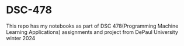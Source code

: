 # DSC-478
This repo has my notebooks as part of  DSC 478(Programming Machine Learning Applications) assignments and project from DePaul University winter 2024
